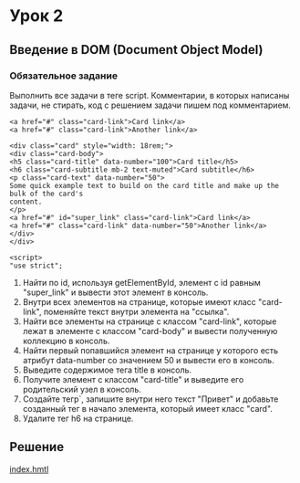# Урок 2 

## Введение в DOM (Document Object Model)

### Обязательное задание

Выполнить все задачи в теге script. Комментарии, в которых написаны задачи, не
стирать, код с решением задачи пишем под комментарием.

```
<a href="#" class="card-link">Card link</a>
<a href="#" class="card-link">Another link</a>

<div class="card" style="width: 18rem;">
<div class="card-body">
<h5 class="card-title" data-number="100">Card title</h5>
<h6 class="card-subtitle mb-2 text-muted">Card subtitle</h6>
<p class="card-text" data-number="50">
Some quick example text to build on the card title and make up the bulk of the card's
content.
</p>
<a href="#" id="super_link" class="card-link">Card link</a>
<a href="#" class="card-link" data-number="50">Another link</a>
</div>
</div>

<script>
"use strict";
```

1. Найти по id, используя getElementById, элемент с id равным "super_link" и вывести этот элемент в консоль.
2. Внутри всех элементов на странице, которые имеют класс "card-link", поменяйте текст внутри элемента на "ссылка".
3. Найти все элементы на странице с классом "card-link", которые лежат в элементе с классом "card-body" и вывести полученную коллекцию в консоль.
4. Найти первый попавшийся элемент на странице у которого есть атрибут data-number со значением 50 и вывести его в консоль.
5. Выведите содержимое тега title в консоль.
6. Получите элемент с классом "card-title" и выведите его родительский узел в консоль.
7. Создайте тегp`, запишите внутри него текст "Привет" и добавьте созданный тег в начало элемента, который имеет класс "card".
8. Удалите тег h6 на странице.

## Решение

[index.hmtl](index.html)
